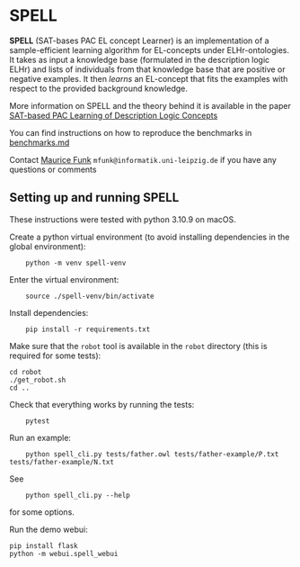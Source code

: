 # SPELL

**SPELL** (SAT-bases PAC EL concept Learner) is an implementation of a
sample-efficient learning algorithm for EL-concepts under ELHr-ontologies.
It takes as input a knowledge base (formulated in the description logic ELHr)
and lists of individuals from that knowledge base that
are positive or negative examples. 
It then *learns* an EL-concept that fits the examples with respect to the
provided background knowledge.

More information on SPELL and the theory behind it is available in the paper
[SAT-based PAC Learning of Description Logic Concepts](https://www.ijcai.org/proceedings/2023/0373.pdf)

You can find instructions on how to reproduce the benchmarks in [benchmarks.md](benchmarks.md)

Contact [Maurice Funk](https://home.uni-leipzig.de/mfunk/) `mfunk@informatik.uni-leipzig.de` if you have any questions or comments

## Setting up and running SPELL

These instructions were tested with python 3.10.9 on macOS.

Create a python virtual environment (to avoid installing dependencies in the global environment):
```
    python -m venv spell-venv
```
Enter the virtual environment:
```
    source ./spell-venv/bin/activate
```
Install dependencies:
```
    pip install -r requirements.txt
```
Make sure that the `robot` tool is available in the `robot` directory (this is required for some tests):
```
cd robot
./get_robot.sh
cd ..
```
Check that everything works by running the tests:
```
    pytest
```
Run an example:
```
    python spell_cli.py tests/father.owl tests/father-example/P.txt tests/father-example/N.txt
```
See
```
    python spell_cli.py --help
```
for some options.

Run the demo webui:
```
pip install flask
python -m webui.spell_webui
```
